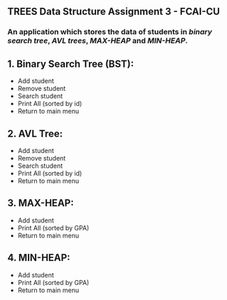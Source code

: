 ## TREES Data Structure Assignment 3 - FCAI-CU
### An application which stores the data of students in ***binary search tree***, ***AVL trees***, ***MAX-HEAP*** and ***MIN-HEAP***.
## 1. Binary Search Tree (BST):
 - Add student 
 - Remove student
 - Search student
 - Print All (sorted by id)
 - Return to main menu
## 2. AVL Tree:
 - Add student 
 - Remove student
 - Search student
 - Print All (sorted by id)
 - Return to main menu
## 3. MAX-HEAP:
 - Add student 
 - Print All (sorted by GPA)
 - Return to main menu
## 4. MIN-HEAP:
 - Add student 
 - Print All (sorted by GPA)
 - Return to main menu
